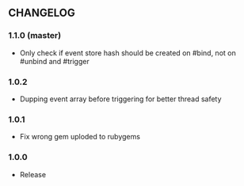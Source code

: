 ## CHANGELOG

### 1.1.0 (master)

* Only check if event store hash should be created on #bind, not on #unbind and #trigger


### 1.0.2

* Dupping event array before triggering for better thread safety


### 1.0.1

* Fix wrong gem uploded to rubygems


### 1.0.0

* Release

